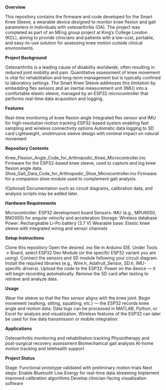 **Overview**

This repository contains the firmware and code developed for the Smart Knee Sleeve, a wearable device designed to monitor knee flexion and gait parameters in individuals with osteoarthritis (OA).
The project was completed as part of an MEng group project at King’s College London (KCL), aiming to provide clinicians and patients with a low-cost, portable, and easy-to-use solution for assessing knee motion outside clinical environments.

**Project Background**

Osteoarthritis is a leading cause of disability worldwide, often resulting in reduced joint mobility and pain. Quantitative assessment of knee movement is vital for rehabilitation and long-term management but is typically confined to laboratory settings.
The Smart Knee Sleeve addresses this limitation by embedding flex sensors and an inertial measurement unit (IMU) into a comfortable elastic sleeve, managed by an ESP32 microcontroller that performs real-time data acquisition and logging.

**Features**

Real-time monitoring of knee flexion angle
Integrated flex sensor and IMU for high-resolution motion tracking
ESP32-based system enabling fast sampling and wireless connectivity options
Automatic data logging to SD card
Lightweight, unobtrusive sleeve design with minimal impact on natural movement

**Repository Contents**

Knee_Flexion_Angle_Code_for_Arthropodic_Knee_Microcontroller.ino
Firmware for the ESP32-based knee sleeve, used to capture and log knee flexion angle data.
Shoe_Gait_Data_Code_for_Arthropodic_Shoe_Microcontroller.ino
Firmware for a companion shoe module used to complement gait analysis.

(Optional) Documentation such as circuit diagrams, calibration data, and analysis scripts may be added later.

**Hardware Requirements**

Microcontroller: ESP32 development board
Sensors:
IMU (e.g., MPU6050, BNO055) for angular velocity and acceleration
Storage: Wireless database
Power: Rechargeable Li-Po battery (3.7 V)
Wearable base: Elastic knee sleeve with integrated wiring and sensor channels

**Setup Instructions**

Clone this repository
Open the desired .ino file in Arduino IDE.
Under Tools → Board, select ESP32 Dev Module (or the specific ESP32 variant you are using).
Connect the sensors and SD module following your circuit diagram.
Install the required libraries (e.g., Wire.h, Adafruit_Sensor, SD.h, IMU-specific drivers).
Upload the code to the ESP32.
Power on the device — it will begin recording automatically.
Remove the SD card after testing to retrieve and analyze data.

**Usage**

Wear the sleeve so that the flex sensor aligns with the knee joint.
Begin movement (walking, sitting, squatting, etc.) — the ESP32 records knee angle and motion data.
Data logs can be processed in MATLAB, Python, or Excel for analysis and visualization.
Wireless features of the ESP32 can later be used for live data transmission or mobile integration.

**Applications**

Osteoarthritis monitoring and rehabilitation tracking
Physiotherapy and post-surgical recovery assessment
Biomechanical gait analysis
At-home motion tracking and telehealth support

**Project Status**

Stage: Functional prototype validated with preliminary motion trials
Next steps:
Enable Bluetooth Low Energy for real-time data streaming
Implement improved calibration algorithms
Develop clinician-facing visualization software
